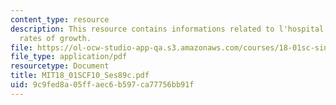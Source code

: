 ```yaml
---
content_type: resource
description: This resource contains informations related to l'hospital's rule and
  rates of growth.
file: https://ol-ocw-studio-app-qa.s3.amazonaws.com/courses/18-01sc-single-variable-calculus-fall-2010/9c9fed8a05ffaec6b597ca77756bb91f_MIT18_01SCF10_Ses89c.pdf
file_type: application/pdf
resourcetype: Document
title: MIT18_01SCF10_Ses89c.pdf
uid: 9c9fed8a-05ff-aec6-b597-ca77756bb91f
---
```

